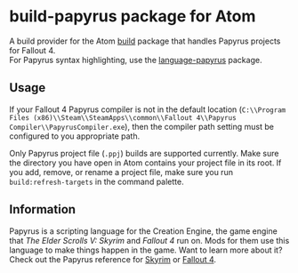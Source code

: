 # build-papyrus package for Atom

A build provider for the Atom [build](https://atom.io/packages/build) package that handles Papyrus projects for Fallout 4.  
For Papyrus syntax highlighting, use the [language-papyrus](https://atom.io/packages/language-papyrus) package.

## Usage
If your Fallout 4 Papyrus compiler is not in the default location (`C:\\Program Files (x86)\\Steam\\SteamApps\\common\\Fallout 4\\Papyrus Compiler\\PapyrusCompiler.exe`), then the compiler path setting must be configured to you appropriate path.

Only Papyrus project file (`.ppj`) builds are supported currently.
Make sure the directory you have open in Atom contains your project file in its root.
If you add, remove, or rename a project file, make sure you run `build:refresh-targets` in the command palette.

## Information
Papyrus is a scripting language for the Creation Engine, the game engine that *The Elder Scrolls V: Skyrim* and *Fallout 4* run on.
Mods for them use this language to make things happen in the game.
Want to learn more about it?
Check out the Papyrus reference for [Skyrim](http://www.creationkit.com/index.php?title=Category:Papyrus) or [Fallout 4](http://www.creationkit.com/fallout4/index.php?title=Category:Papyrus).
